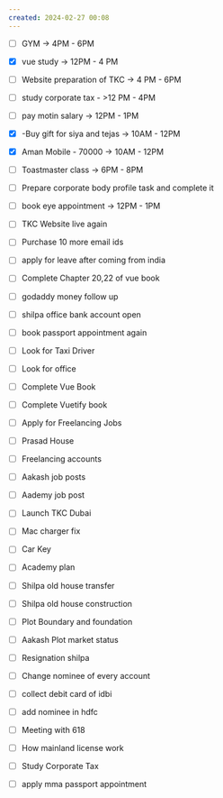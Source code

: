 ```yaml
---
created: 2024-02-27 00:08
---
```


- [ ] GYM -> 4PM - 6PM 
- [x] vue study -> 12PM - 4 PM
- [ ] Website preparation of TKC -> 4 PM - 6PM
- [ ] study corporate tax - >12 PM - 4PM
- [ ] pay motin salary -> 12PM - 1PM 
- [x] -Buy gift for siya and tejas -> 10AM - 12PM
- [x] Aman Mobile - 70000 -> 10AM - 12PM
- [ ] Toastmaster class -> 6PM - 8PM





- [ ] Prepare corporate body profile task and complete it
- [ ] book eye appointment -> 12PM - 1PM
- [ ] TKC Website live again
- [ ] Purchase 10 more email ids
- [ ] apply for leave after coming from india
- [ ] Complete Chapter 20,22 of vue book
- [ ] godaddy money follow up
- [ ] shilpa office bank account open
- [ ] book passport appointment again
- [ ] Look for Taxi Driver
- [ ] Look for office
- [ ] Complete Vue Book 
- [ ] Complete Vuetify book
- [ ] Apply for Freelancing Jobs
- [ ] Prasad House 
- [ ] Freelancing accounts
- [ ] Aakash job posts
- [ ] Aademy job post
- [ ] Launch TKC Dubai
- [ ] Mac charger fix
- [ ] Car Key 
- [ ] Academy plan 
- [ ] Shilpa old house transfer
- [ ] Shilpa old house construction
- [ ] Plot Boundary and foundation 
- [ ] Aakash Plot market status
- [ ] Resignation shilpa
- [ ] Change nominee of every account
- [ ] collect debit card of idbi
- [ ] add nominee in hdfc 
- [ ] Meeting with 618
- [ ] How mainland license work
- [ ] Study Corporate Tax
- [ ] apply mma passport appointment